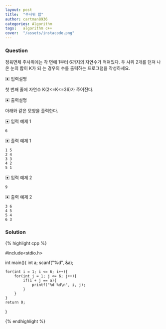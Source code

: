 ```yaml
---
layout: post
title:  "주사위 합"
author: cartman8936
categories: Algorithm
tags:	algorithm c++
cover:  "/assets/instacode.png"
---
```


### Question
정육면체 주사위에는 각 면에 1부터 6까지의 자연수가 적혀있다. 두 사위 2개를 던져 나온 눈의 합이 K가 되 는 경우의 수를 출력하는 프로그램을 작성하세요.

▣ 입력설명 

첫 번째 줄에 자연수 K(2<=K<=36)가 주어진다.

▣ 출력설명 

아래와 같은 모양을 출력한다.


▣ 입력 예제 1
```
6
```

▣ 출력 예제 1
```
1 5 
2 4 
3 3 
4 2 
5 1

```
▣ 입력 예제 2
```
9
```

▣ 출력 예제 2
```
3 6 
4 5 
5 4 
6 3

```

### Solution

{% highlight cpp %}

#include<stdio.h>

int main(){
	int a;
	scanf("%d", &a);
	
	for(int i = 1; i <= 6; i++){
		for(int j = 1; j <= 6; j++){
			if(i + j == a){
				printf("%d %d\n", i, j);
			}
		}
	}
	return 0;
}

{% endhighlight %}


